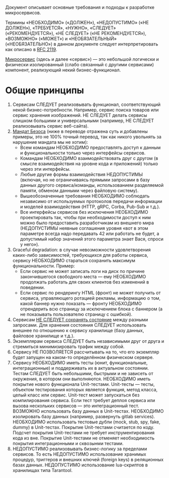 Документ описывает основные требования и подходы к разработке микросервисов.

Термины «НЕОБХОДИМО» («ДОЛЖЕН»), «НЕДОПУСТИМО» («НЕ ДОЛЖЕН»), «ТРЕБУЕТСЯ», «НУЖНО», «СЛЕДУЕТ» («РЕКОМЕНДУЕТСЯ»), «НЕ СЛЕДУЕТ» («НЕ РЕКОМЕНДУЕТСЯ»), «ВОЗМОЖНО» («МОЖЕТ») и «НЕОБЯЗАТЕЛЬНЫЙ» («НЕОБЯЗАТЕЛЬНО») в данном документе следует интерпретировать как описано в [RFC 2119](http://rfc.com.ru/rfc2119.htm).

[Микросервис](https://ru.wikipedia.org/wiki/%d0%9c%d0%b8%d0%ba%d1%80%d0%be%d1%81%d0%b5%d1%80%d0%b2%d0%b8%d1%81%d1%8b) (здесь и далее «сервис») — это небольшой логически и физически изолированный (слабо связанный с другими сервисами) компонент, реализующий некий бизнес-функционал.
# Общие принципы

1. Сервисам СЛЕДУЕТ реализовывать функционал, соответствующий некой бизнес-потребности. Например, сервис поиска товаров или сервис хранения изображений. НЕ СЛЕДУЕТ делать сервисы слишком большими и универсальными (например, НЕ СЛЕДУЕТ реализовывать сервис веб-сайта). 
2. [Мандат Безоса](https://jesusgilhernandez.com/2012/10/18/jeff-bezos-mandate-amazon-and-web-services/) (ниже в переводе отражена суть и добавлены примеры, это не 100% точный перевод, так как никого увольнять за нарушение мандата мы не хотим):
	- Всем командам НЕОБХОДИМО предоставлять доступ к данным и функциональности только через интерфейсы сервисов.
	- Командам НЕОБХОДИМО взаимодействовать друг с другом (в смысле взаимодействия на уровне кода и приложений) только через эти интерфейсы.
	- Любые другие формы взаимодействия НЕДОПУСТИМЫ (включая, но не ограничиваясь прямыми запросами в базу данных другого сервиса/команды, использованием разделяемой памяти, обменом данными через файловую систему).
	- Вышеобозначенные требования НЕОБХОДИМО соблюдать независимо от используемых протоколов передачи информации и моделей взаимодействия (HTTP, gRPC, Corba, Pub-Sub и т.д.).
	- Все интерфейсы сервисов без исключения НЕОБХОДИМО проектировать так, чтобы при необходимости доступ к ним можно было предоставить разработчикам из внешнего мира (НЕДОПУСТИМЫ неявные соглашения уровня «вот в этом параметре всегда надо передавать 42 или работать не будет, а допустимый набор значений этого параметра знает Вася, спроси у него»).
3. Graceful degradation: в случае невозможности удовлетворения каких-либо зависимостей, требующихся для работы сервиса, сервису НЕОБХОДИМО стараться сохранить максимум функциональности. Пример:
    - Если сервис не может записать логи на диск по причине закончившегося свободного места — ему НЕОБХОДИМО продолжать работать для своих клиентов без изменений в поведении.
    - Если сервис по рендерингу HTML (фронт) не может получить от сервиса, управляющего ротацией рекламы, информацию о том, какой баннер нужно показать — фронту НЕОБХОДИМО отрендерить всю страницу за исключением блока с баннером (а не показывать пользователю страницу с ошибкой).
4. Сервисам [НЕ СЛЕДУЕТ сохранять состояние](https://ru.wikipedia.org/wiki/%d0%9f%d1%80%d0%be%d1%82%d0%be%d0%ba%d0%be%d0%bb_%d0%b1%d0%b5%d0%b7_%d1%81%d0%be%d1%85%d1%80%d0%b0%d0%bd%d0%b5%d0%bd%d0%b8%d1%8f_%d1%81%d0%be%d1%81%d1%82%d0%be%d1%8f%d0%bd%d0%b8%d1%8f) между разными запросами. Для хранения состояния СЛЕДУЕТ использовать внешнее по отношению к сервису хранилище (базу данных, файловое хранилище и т.д.).
5. Экземплярам сервиса СЛЕДУЕТ быть независимыми друг от друга и стремиться минимизировать трафик между собой.
6. Сервису НЕ ПОЗВОЛЯЕТСЯ рассчитывать на то, что его экземпляр будет запущен на каком-то определённом физическом сервере.
7. Сервису НЕОБХОДИМО иметь тесты (юнит, функциональные, интеграционные) и поддерживать их в актуальном состоянии. Тестам СЛЕДУЕТ быть небольшими, быстрыми и не зависеть от окружения, в котором они выполняются. НЕОБХОДИМО иметь покрытие нового функционала Unit-тестами. Unit-тесты — тесты, объектом тестирования которых является функция, метод класса, целый класс или сервис. Unit-тест может запускаться без компилирования сервиса. Если тест требует деплоя сервиса или вызова нескольких сервисов — это интеграционный тест. ВОЗМОЖНО использовать базу данных в Unit-тестах. НЕОБХОДИМО изолировать базу данных (например, развернуть gitlab services). НЕОБХОДИМО использовать тестовые дубли (mock, stub, spy, fake, dummy) в Unit-тестах. Покрытие Unit-тестами считается по коду. Подсчет покрытия Unit-тестами не требует инструментирования кода из вне. Покрытие Unit-тестами не отменяет необходимость покрытия интеграционными и сквозынми тестами.    
6. НЕДОПУСТИМО реализовывать бизнес-логику за пределами сервисов. То есть НЕДОПУСТИМО использование хранимых процедур, триггеров и внешних ключей (foreign keys) в реляционных базах данных. НЕДОПУСТИМО использование lua-скриптов в хранилищах типа Tarantool.